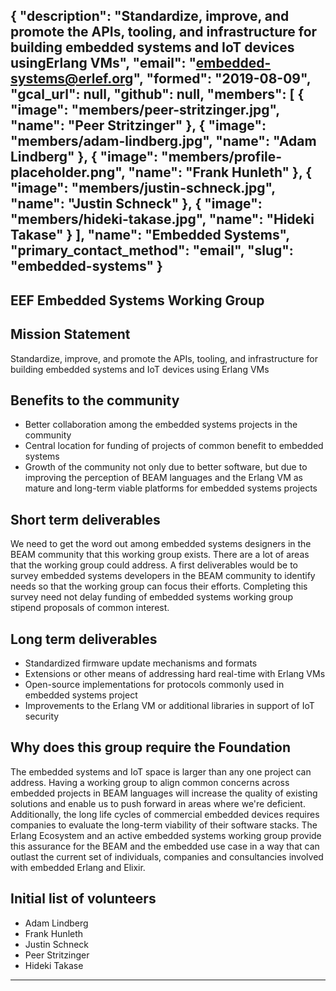 {
  "description": "Standardize, improve, and promote the APIs, tooling, and infrastructure for building embedded systems and IoT devices usingErlang VMs",
  "email": "embedded-systems@erlef.org",
  "formed": "2019-08-09",
  "gcal_url": null,
  "github": null,
  "members": [
    {
      "image": "members/peer-stritzinger.jpg",
      "name": "Peer Stritzinger"
    },
    {
      "image": "members/adam-lindberg.jpg",
      "name": "Adam Lindberg"
    },
    {
      "image": "members/profile-placeholder.png",
      "name": "Frank Hunleth"
    },
    {
      "image": "members/justin-schneck.jpg",
      "name": "Justin Schneck"
    },
    {
      "image": "members/hideki-takase.jpg",
      "name": "Hideki Takase"
    }
  ],
  "name": "Embedded Systems",
  "primary_contact_method": "email",
  "slug": "embedded-systems"
}
---
EEF Embedded Systems Working Group
---

## Mission Statement
Standardize, improve, and promote the APIs, tooling, and infrastructure for building embedded systems and IoT devices using Erlang VMs

## Benefits to the community
- Better collaboration among the embedded systems projects in the community
- Central location for funding of projects of common benefit to embedded systems
- Growth of the community not only due to better software, but due to improving the
perception of BEAM languages and the Erlang VM as mature and long-term viable platforms for embedded systems projects

## Short term deliverables
We need to get the word out among embedded systems designers in the BEAM community that this working group exists. There
are a lot of areas that the working group could address. A first deliverables would be to survey embedded systems
developers in the BEAM community to identify needs so that the working group can focus their efforts. Completing this
survey need not delay funding of embedded systems working group stipend proposals of common interest.

## Long term deliverables

- Standardized firmware update mechanisms and formats
- Extensions or other means of addressing hard real-time with Erlang VMs
- Open-source implementations for protocols commonly used in embedded systems
project
- Improvements to the Erlang VM or additional libraries in support of IoT security

## Why does this group require the Foundation
The embedded systems and IoT space is larger than any one project can address. Having a working group to align common
concerns across embedded projects in BEAM languages will
increase the quality of existing solutions and enable us to push forward in areas where we're deficient.
Additionally, the long life cycles of commercial embedded devices requires companies to evaluate the long-term viability
of their software stacks. The Erlang Ecosystem and an active embedded systems working group provide this assurance for
the BEAM and the embedded use case in a way that can outlast the current set of individuals, companies and consultancies
involved with embedded Erlang and Elixir.

## Initial list of volunteers
- Adam Lindberg
- Frank Hunleth
- Justin Schneck
- Peer Stritzinger
- Hideki Takase

-------
